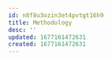 ```yaml
---
id: n8f8u3ozin3et4pvtgt16h9
title: Methodology
desc: ''
updated: 1677161472631
created: 1677161472631
---
```

